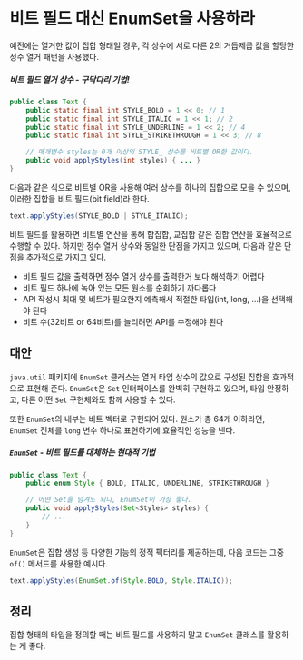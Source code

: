 # 비트 필드 대신 EnumSet을 사용하라

예전에는 열거한 값이 집합 형태일 경우, 각 상수에 서로 다른 2의 거듭제곱 값을 할당한 정수 열거 패턴을 사용했다.

##### 비트 필드 열거 상수 - 구닥다리 기법!

```java
public class Text {
	public static final int STYLE_BOLD = 1 << 0; // 1
	public static final int STYLE_ITALIC = 1 << 1; // 2
	public static final int STYLE_UNDERLINE = 1 << 2; // 4
	public static final int STYLE_STRIKETHROUGH = 1 << 3; // 8

	// 매개변수 styles는 0개 이상의 STYLE_ 상수를 비트별 OR한 값이다.
	public void applyStyles(int styles) { ... }
}
```

다음과 같은 식으로 비트별 OR을 사용해 여러 상수를 하나의 집합으로 모을 수 있으며, 이러한 집합을 비트 필드(bit field)라 한다.

```java
text.applyStyles(STYLE_BOLD | STYLE_ITALIC);
```

비트 필드를 활용하면 비트별 연산을 통해 합집합, 교집합 같은 집합 연산을 효율적으로 수행할 수 있다. 하지만 정수 열거 상수와 동일한 단점을 가지고 있으며, 다음과 같은 단점을 추가적으로 가지고 있다.

- 비트 필드 값을 출력하면 정수 열거 상수를 출력한거 보다 해석하기 어렵다
- 비트 필드 하나에 녹아 있는 모든 원소를 순회하기 까다롭다
- API 작성시 최대 몇 비트가 필요한지 예측해서 적절한 타입(int, long, ...)을 선택해야 된다
- 비트 수(32비트 or 64비트)를 늘리려면 API를 수정해야 된다

## 대안

`java.util` 패키지에 `EnumSet` 클래스는 열거 타입 상수의 값으로 구성된 집합을 효과적으로 표현해 준다. `EnumSet`은 `Set` 인터페이스를 완벽히 구현하고 있으며, 타입 안정하고, 다른 어떤 `Set` 구현체와도 함께 사용할 수 있다.

또한 `EnumSet`의 내부는 비트 벡터로 구현되어 있다. 원소가 총 64개 이하라면, `EnumSet` 전체를 `long` 변수 하나로 표현하기에 효율적인 성능을 낸다.

##### `EnumSet` - 비트 필드를 대체하는 현대적 기법

```java
public class Text {
	public enum Style { BOLD, ITALIC, UNDERLINE, STRIKETHROUGH }

	// 어떤 Set을 넘겨도 되나, EnumSet이 가장 좋다.
	public void applyStyles(Set<Styles> styles) { 
        // ... 
    }
}
```

`EnumSet`은 집합 생성 등 다양한 기능의 정적 팩터리를 제공하는데, 다음 코드는 그중 `of()` 메서드를 사용한 예시다.

```java
text.applyStyles(EnumSet.of(Style.BOLD, Style.ITALIC));
```

## 정리

집합 형태의 타입을 정의할 때는 비트 필드를 사용하지 말고 `EnumSet` 클래스를 활용하는 게 좋다.